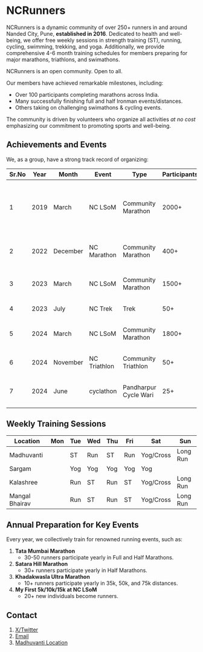 # NCRunners

NCRunners is a dynamic community of over 250+ runners in and around Nanded City, Pune, **established in 2016**. Dedicated to health and well-being, we offer free weekly sessions in strength training (ST), running, cycling, swimming, trekking, and yoga. Additionally, we provide comprehensive 4-6 month training schedules for members preparing for major marathons, triathlons, and swimathons.

NCRunners is an open community. Open to all.

Our members have achieved remarkable milestones, including:

- Over 100 participants completing marathons across India.
- Many successfully finishing full and half Ironman events/distances.
- Others taking on challenging swimathons & cycling events.

The community is driven by volunteers who organize all activities _at no cost_ emphasizing our commitment to promoting sports and well-being.

## Achievements and Events

We, as a group, have a strong track record of organizing:

| Sr.No | Year | Month | Event | Type | Participants | Description |
| --- | --- | --- | --- | --- | --- | --- |
| 1 | 2019 | March | NC LSoM | Community Marathon | 2000+ | The first NC Marathon cobinely organized by PRSouth, NCRunners & VishwaRunners |
| 2 | 2022 | December | NC Marathon | Community Marathon | 400+ | Celebrating our 5th anniversary in 2022 |
| 3 | 2023 | March | NC LSoM | Community Marathon | 1500+ | The first NC LSoM organized by NCRunners |
| 4 | 2023 | July | NC Trek | Trek  | 50+ | Trek to Rajgadh |
| 5 | 2024 | March | NC LSoM | Community Marathon | 1800+ | The second NC LSoM organized by NCRunners |
| 6 | 2024 | November | NC Triathlon | Community Triathlon | 50+ | Community organized NC Triathlon |
| 7 | 2024 | June | cyclathon | Pandharpur Cycle Wari | 25+ | Covering a 230 km distance from Pune to Pandharpur |

## Weekly Training Sessions

| Location | Mon | Tue | Wed | Thu | Fri | Sat | Sun |
| --- | --- | --- | --- | --- | --- | --- | --- |
| Madhuvanti |  | ST | Run | ST | Run | Yog/Cross | Long Run |
| Sargam |  | Yog | Yog | Yog | Yog | Yog | |
| Kalashree |  | Run | ST | Run | ST | Yog/Cross | Long Run |
| Mangal Bhairav |  | Run | ST | Run | ST | Yog/Cross | Long Run |

## Annual Preparation for Key Events

Every year, we collectively train for renowned running events, such as:

1. **Tata Mumbai Marathon**  
   - 30-50 runners participate yearly in Full and Half Marathons.
2. **Satara Hill Marathon**  
   - 30+ runners participate yearly in Half Marathons.
3. **Khadakwasla Ultra Marathon**  
   - 10+ runners participate yearly in 35k, 50k, and 75k distances.
4. **My First 5k/10k/15k at NC LSoM**
   - 20+ new individuals become runners.

## Contact
1. [X/Twitter](https://x.com/NCrunners_in)
2. [Email](ncrunners@proton.me)
3. [Madhuvanti Location](https://maps.app.goo.gl/cjj11w2eAfv5Nt4i8)
